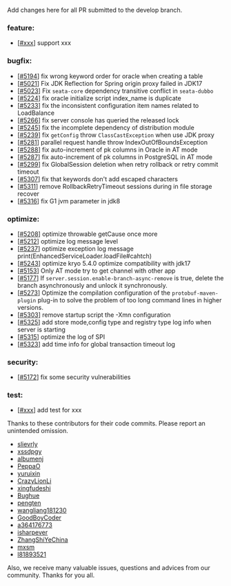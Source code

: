 Add changes here for all PR submitted to the develop branch.

<!-- Please add the `changes` to the following location(feature/bugfix/optimize/test) based on the type of PR -->

### feature:
- [[#xxx](https://github.com/seata/seata/pull/xxx)] support xxx

### bugfix:
- [[#5194](https://github.com/seata/seata/pull/5194)] fix wrong keyword order for oracle when creating a table
- [[#5021](https://github.com/seata/seata/pull/5201)] Fix JDK Reflection for Spring origin proxy failed in JDK17
- [[#5023](https://github.com/seata/seata/pull/5203)] Fix `seata-core` dependency transitive conflict in `seata-dubbo`
- [[#5224](https://github.com/seata/seata/pull/5224)] fix oracle initialize script index_name is duplicate 
- [[#5233](https://github.com/seata/seata/pull/5233)] fix the inconsistent configuration item names related to LoadBalance
- [[#5266](https://github.com/seata/seata/pull/5265)] fix server console has queried the released lock
- [[#5245](https://github.com/seata/seata/pull/5245)] fix the incomplete dependency of distribution module
- [[#5239](https://github.com/seata/seata/pull/5239)] fix `getConfig` throw `ClassCastException` when use JDK proxy
- [[#5281](https://github.com/seata/seata/pull/5281)] parallel request handle throw IndexOutOfBoundsException
- [[#5288](https://github.com/seata/seata/pull/5288)] fix auto-increment of pk columns in Oracle in AT mode
- [[#5287](https://github.com/seata/seata/pull/5287)] fix auto-increment of pk columns in PostgreSQL in AT mode
- [[#5299](https://github.com/seata/seata/pull/5299)] fix GlobalSession deletion when retry rollback or retry commit timeout
- [[#5307](https://github.com/seata/seata/pull/5307)] fix that keywords don't add escaped characters
- [[#5311](https://github.com/seata/seata/pull/5311)] remove RollbackRetryTimeout sessions during in file storage recover
- [[#5316](https://github.com/seata/seata/pull/5316)] fix G1 jvm parameter in jdk8


### optimize:
- [[#5208](https://github.com/seata/seata/pull/5208)] optimize throwable getCause once more
- [[#5212](https://github.com/seata/seata/pull/5212)] optimize log message level
- [[#5237](https://github.com/seata/seata/pull/5237)] optimize exception log message print(EnhancedServiceLoader.loadFile#cahtch)
- [[#5243](https://github.com/seata/seata/pull/5243)] optimize kryo 5.4.0 optimize compatibility with jdk17
- [[#5153](https://github.com/seata/seata/pull/5153)] Only AT mode try to get channel with other app
- [[#5177](https://github.com/seata/seata/pull/5177)] If `server.session.enable-branch-async-remove` is true, delete the branch asynchronously and unlock it synchronously.
- [[#5273](https://github.com/seata/seata/pull/5273)] Optimize the compilation configuration of the `protobuf-maven-plugin` plug-in to solve the problem of too long command lines in higher versions.
- [[#5303](https://github.com/seata/seata/pull/5303)] remove startup script the -Xmn configuration
- [[#5325](https://github.com/seata/seata/pull/5325)] add store mode,config type and registry type log info when server is starting
- [[#5315](https://github.com/seata/seata/pull/5315)] optimize the log of SPI
- [[#5323](https://github.com/seata/seata/pull/5323)] add time info for global transaction timeout log

### security:
- [[#5172](https://github.com/seata/seata/pull/5172)] fix some security vulnerabilities

### test:
- [[#xxx](https://github.com/seata/seata/pull/xxx)] add test for xxx

Thanks to these contributors for their code commits. Please report an unintended omission.

<!-- Please make sure your Github ID is in the list below -->
- [slievrly](https://github.com/slievrly)
- [xssdpgy](https://github.com/xssdpgy)
- [albumenj](https://github.com/albumenj)
- [PeppaO](https://github.com/PeppaO)
- [yuruixin](https://github.com/yuruixin)
- [CrazyLionLi](https://github.com/JavaLionLi)
- [xingfudeshi](https://github.com/xingfudeshi)
- [Bughue](https://github.com/Bughue)
- [pengten](https://github.com/pengten)
- [wangliang181230](https://github.com/wangliang181230)
- [GoodBoyCoder](https://github.com/GoodBoyCoder)
- [a364176773](https://github.com/a364176773)
- [isharpever](https://github.com/isharpever)
- [ZhangShiYeChina](https://github.com/ZhangShiYeChina)
- [mxsm](https://github.com/mxsm)
- [l81893521](https://github.com/l81893521)


Also, we receive many valuable issues, questions and advices from our community. Thanks for you all.
